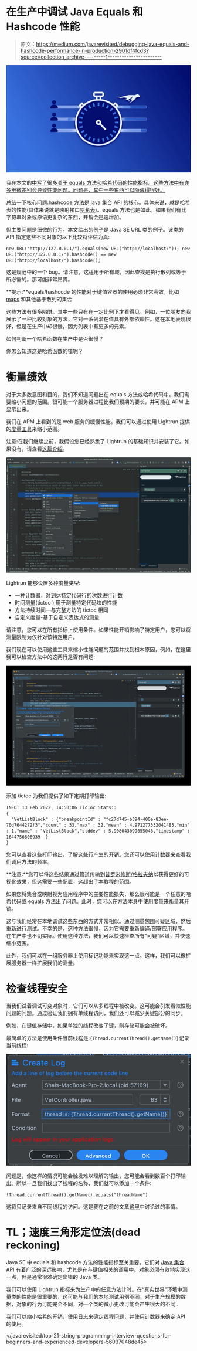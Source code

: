 # 在生产中调试 Java Equals 和 Hashcode 性能

> 原文：<https://medium.com/javarevisited/debugging-java-equals-and-hashcode-performance-in-production-2901df4fcd3?source=collection_archive---------1----------------------->

![](img/3c99cb785d02267b5a7eeee63cd19b4a.png)

我在本文的[中写了很多关于 equals 方法和哈希代码的性能指标。这些方法中有许多细微差别会导致性能问题。问题是，其中一些东西可以隐藏得很好。](https://talktotheduck.dev/hashcode-and-equals-debugging-performance)

总结一下核心问题:hashcode 方法是 java 集合 API 的核心。具体来说，就是哈希表的性能(具体来说就是映射接口[哈希表](https://www.java67.com/2012/08/5-difference-between-hashtable-hashmap-Java-collection.html))。equals 方法也是如此。如果我们有比字符串对象或原语更复杂的东西，开销会迅速增加。

但主要问题是细微的行为。本文给出的例子是 Java SE URL 类的例子。该类的 API 指定这些不同对象的以下比较将评估为真:

```
new URL("http://127.0.0.1/").equals(new URL("http://localhost/")); new URL("http://127.0.0.1/").hashcode() == new URL("http://localhost/").hashcode();
```

这是规范中的一个 bug。请注意，这适用于所有域，因此查找是执行散列或等于所必需的。那可能非常昂贵。

**提示:**equals/hashcode 的性能对于键值容器的使用必须非常高效，比如 [maps](https://javarevisited.blogspot.com/2015/08/difference-between-HashMap-vs-TreeMap-vs-LinkedHashMap-Java.html) 和其他基于散列的集合

这些方法有很多陷阱。其中一些只有在一定比例下才看得见。例如，一位朋友向我展示了一种比较对象的方法，它对一系列潜在值具有外部依赖性。这在本地表现很好，但是在生产中却很慢，因为列表中有更多的元素。

如何判断一个哈希函数在生产中是否很慢？

你怎么知道这是哈希函数的错呢？

# 衡量绩效

对于大多数意图和目的，我们不知道问题出在 equals 方法或哈希代码中。我们需要缩小问题的范围。很可能一个服务器进程比我们预期的要长，并可能在 APM 上显示出来。

我们在 APM 上看到的是 web 服务的缓慢性能。我们可以通过使用 Lightrun 提供的[度量工具](https://docs.lightrun.com/actions/#metrics)来缩小范围。

注意:在我们继续之前，我假设您已经熟悉了 Lightrun 的基础知识并安装了它。如果没有，请查看[这篇介绍](https://docs.lightrun.com/)。

[![](img/de4d0f0930e182f803a1faa9252ea0d7.png)](https://javarevisited.blogspot.com/2018/05/top-5-java-courses-for-beginners-to-learn-online.html)

Lightrun 能够设置多种度量类型:

*   一种计数器，对到达特定代码行的次数进行计数
*   时间测量(tictoc ),用于测量特定代码块的性能
*   方法持续时间—与完整方法的 tictoc 相同
*   自定义度量-基于自定义表达式的测量

请注意，您可以在所有指标上使用条件。如果性能开销影响了特定用户，您可以将测量限制为仅针对该特定用户。

我们现在可以使用这些工具来缩小性能问题的范围并找到根本原因，例如，在这里我可以检查方法中的这两行是否有问题:

[![](img/e5ea1262d8bcce80ef78a5af1fdd138a.png)](https://javarevisited.blogspot.com/2018/09/top-5-courses-to-learn-intellij-idea-java-and-android-development.html)

添加 tictoc 为我们提供了如下定期打印输出:

```
INFO: 13 Feb 2022, 14:50:06 TicToc Stats::
{
  "VetListBlock" : {"breakpointId" : "fc27d745-b394-400e-83ee-70d7644272f3","count" : 33,"max" : 32,"mean" : 4.971277332041485,"min" : 1,"name" : "VetListBlock","stddev" : 5.908043099655046,"timestamp" : 1644756606939  }
}
```

您可以查看这些打印输出，了解这些行产生的开销。您还可以使用计数器来查看我们调用方法的频率。

**注意:**您可以将这些结果通过管道传输到[普罗米修斯/格拉夫纳](https://docs.lightrun.com/integrations/prometheus/)以获得更好的可视化效果，但这需要一些配置，这超出了本教程的范围。

如果您将集合或映射视为应用程序中的主要性能损失，那么很可能是一个任意的哈希代码或 equals 方法出了问题。此时，您可以在方法本身中使用度量来衡量其开销。

这与我们经常在本地调试这些东西的方式非常相似。通过测量包围可疑区域，然后重新进行测试。不幸的是，这种方法很慢，因为它需要重新编译/部署应用程序。在生产中也不切实际。使用这种方法，我们可以快速检查所有“可疑”区域，并快速缩小范围。

此外，我们可以在一组服务器上使用标记功能来实现这一点。这样，我们可以像扩展服务器一样扩展我们的测量。

# 检查线程安全

当我们试着调试可变对象时，它们可以从多线程中被改变。这可能会引发看似性能问题的问题。通过验证我们拥有单线程访问，我们还可以减少关键部分的同步。

例如，在键值存储中，如果单独的线程改变了键，则存储可能会被破坏。

最简单的方法是使用条件当前线程是:`{Thread.currentThread().getName()}`记录当前线程:

![](img/7a9ae5d297490f84aee03779e31ccada.png)

问题是，像这样的情况可能会触发难以理解的输出，您可能会看到数百个打印输出。所以一旦我们找出了线程的名称，我们就可以添加一个条件:

```
!Thread.currentThread().getName().equals("threadName")
```

这将只记录来自不同线程的访问。这是我在之前的文章[这里](https://lightrun.com/tutorials/debug-race-condition-production/)中讨论过的事情。

# TL；速度三角形定位法(dead reckoning)

Java SE 中 equals 和 hashcode 方法的性能指标至关重要。它们对 [Java 集合 API](https://javarevisited.blogspot.com/2020/04/top-5-courses-to-learn-java-collections-and-streams.html) 有着广泛的深远影响，尤其是在与键值相关的调用中。对象必须有效地实现这一点，但是通常很难确定出错的 Java 类。

我们可以使用 Lightrun 指标来为生产中的任意方法计时。在“真实世界”环境中测量类的性能是很重要的，这可能与我们的本地测试用例不同。对于生产规模的数据，对象的行为可能完全不同，对一个类的微小更改可能会产生很大的不同..

我们可以缩小哈希的开销，使用日志来确定线程问题，并使用计数器来确定 API 的使用。

</javarevisited/top-21-string-programming-interview-questions-for-beginners-and-experienced-developers-56037048de45>   